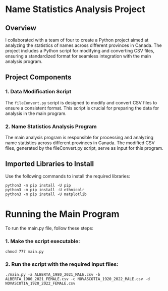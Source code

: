 # Name Statistics Analysis Project

## Overview

I collaborated with a team of four to create a Python project aimed at analyzing the statistics of names across different provinces in Canada. The project includes a Python script for modifying and converting CSV files, ensuring a standardized format for seamless integration with the main analysis program.

## Project Components

### 1. Data Modification Script
The `fileConvert.py` script is designed to modify and convert CSV files to ensure a consistent format. This script is crucial for preparing the data for analysis in the main program.

### 2. Name Statistics Analysis Program
The main analysis program is responsible for processing and analyzing name statistics across different provinces in Canada. The modified CSV files, generated by the fileConvert.py script, serve as input for this program.

## Imported Libraries to Install

Use the following commands to install the required libraries:

```
python3 -m pip install -U pip
python3 -m pip install -U ethnicolr
python3 -m pip install -U matplotlib
```

# Running the Main Program

To run the main.py file, follow these steps:

### 1. Make the script executable:
```
chmod 777 main.py
```
### 2. Run the script with the required input files:
```
./main.py -a ALBERTA_1980_2021_MALE.csv -b ALBERTA_1980_2021_FEMALE.csv -c NOVASCOTIA_1920_2022_MALE.csv -d NOVASCOTIA_1920_2022_FEMALE.csv
```


